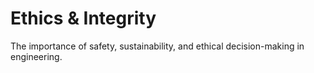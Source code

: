 # Ethics & Integrity

The importance of safety, sustainability, and ethical decision-making in engineering.